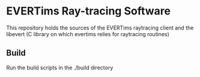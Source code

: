 # EVERTims Ray-tracing Software

This repository holds the sources of the EVERTims raytracing client and the libevert (C library on which evertims relies for raytracing routines)

## Build

Run the build scripts in the ./build directory
